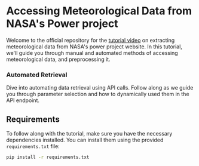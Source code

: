 # Accessing Meteorological Data from NASA's Power project

Welcome to the official repository for the [tutorial video](https://youtu.be/IQq89Vdjqd0) on extracting meteorological data from NASA's power project website. In this tutorial, we'll guide you through manual and automated methods of accessing meteorological data, and preprocessing it.

### Automated Retrieval

Dive into automating data retrieval using API calls. Follow along as we guide you through parameter selection and how to dynamically used them in the API endpoint.

## Requirements

To follow along with the tutorial, make sure you have the necessary dependencies installed. You can install them using the provided `requirements.txt` file:

```bash
pip install -r requirements.txt

